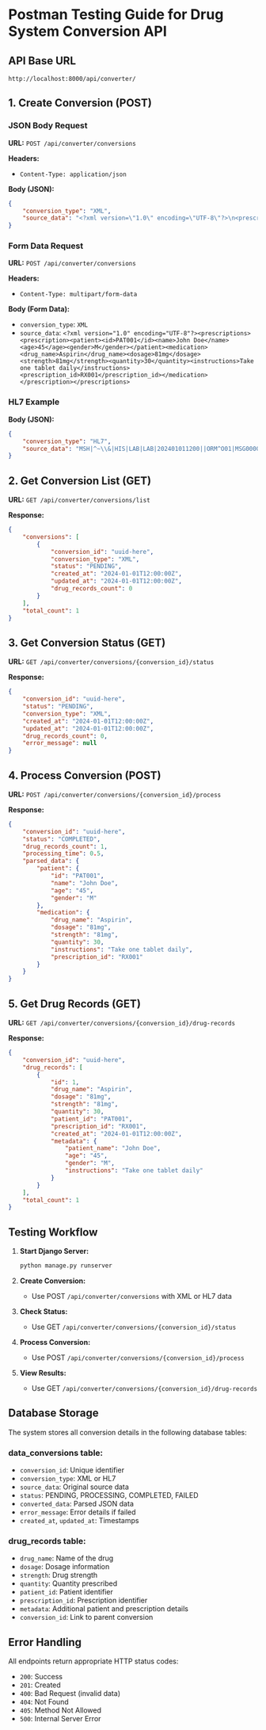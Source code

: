 # Postman Testing Guide for Drug System Conversion API

## API Base URL
```
http://localhost:8000/api/converter/
```

## 1. Create Conversion (POST)

### JSON Body Request
**URL:** `POST /api/converter/conversions`

**Headers:**
- `Content-Type: application/json`

**Body (JSON):**
```json
{
    "conversion_type": "XML",
    "source_data": "<?xml version=\"1.0\" encoding=\"UTF-8\"?>\n<prescriptions>\n    <prescription>\n        <patient>\n            <id>PAT001</id>\n            <name>John Doe</name>\n            <age>45</age>\n            <gender>M</gender>\n        </patient>\n        <medication>\n            <drug_name>Aspirin</drug_name>\n            <dosage>81mg</dosage>\n            <strength>81mg</strength>\n            <quantity>30</quantity>\n            <instructions>Take one tablet daily</instructions>\n            <prescription_id>RX001</prescription_id>\n        </medication>\n    </prescription>\n</prescriptions>"
}
```

### Form Data Request
**URL:** `POST /api/converter/conversions`

**Headers:**
- `Content-Type: multipart/form-data`

**Body (Form Data):**
- `conversion_type`: `XML`
- `source_data`: `<?xml version="1.0" encoding="UTF-8"?><prescriptions><prescription><patient><id>PAT001</id><name>John Doe</name><age>45</age><gender>M</gender></patient><medication><drug_name>Aspirin</drug_name><dosage>81mg</dosage><strength>81mg</strength><quantity>30</quantity><instructions>Take one tablet daily</instructions><prescription_id>RX001</prescription_id></medication></prescription></prescriptions>`

### HL7 Example
**Body (JSON):**
```json
{
    "conversion_type": "HL7",
    "source_data": "MSH|^~\\&|HIS|LAB|LAB|202401011200||ORM^O01|MSG00001|P|2.3\\rPID|||PAT001||DOE^JOHN||19790101|M|||123 MAIN ST^^ANYTOWN^CA^12345\\rPV1||I|ICU^^HOSPITAL|||123456^DOCTOR^JOHN\\rORC|NW|RX001|RX001|||QD|1|20240101\\rRXO|ASPIRIN^81MG^TAB|30|TAB|||Take one tablet daily"
}
```

## 2. Get Conversion List (GET)

**URL:** `GET /api/converter/conversions/list`

**Response:**
```json
{
    "conversions": [
        {
            "conversion_id": "uuid-here",
            "conversion_type": "XML",
            "status": "PENDING",
            "created_at": "2024-01-01T12:00:00Z",
            "updated_at": "2024-01-01T12:00:00Z",
            "drug_records_count": 0
        }
    ],
    "total_count": 1
}
```

## 3. Get Conversion Status (GET)

**URL:** `GET /api/converter/conversions/{conversion_id}/status`

**Response:**
```json
{
    "conversion_id": "uuid-here",
    "status": "PENDING",
    "conversion_type": "XML",
    "created_at": "2024-01-01T12:00:00Z",
    "updated_at": "2024-01-01T12:00:00Z",
    "drug_records_count": 0,
    "error_message": null
}
```

## 4. Process Conversion (POST)

**URL:** `POST /api/converter/conversions/{conversion_id}/process`

**Response:**
```json
{
    "conversion_id": "uuid-here",
    "status": "COMPLETED",
    "drug_records_count": 1,
    "processing_time": 0.5,
    "parsed_data": {
        "patient": {
            "id": "PAT001",
            "name": "John Doe",
            "age": "45",
            "gender": "M"
        },
        "medication": {
            "drug_name": "Aspirin",
            "dosage": "81mg",
            "strength": "81mg",
            "quantity": 30,
            "instructions": "Take one tablet daily",
            "prescription_id": "RX001"
        }
    }
}
```

## 5. Get Drug Records (GET)

**URL:** `GET /api/converter/conversions/{conversion_id}/drug-records`

**Response:**
```json
{
    "conversion_id": "uuid-here",
    "drug_records": [
        {
            "id": 1,
            "drug_name": "Aspirin",
            "dosage": "81mg",
            "strength": "81mg",
            "quantity": 30,
            "patient_id": "PAT001",
            "prescription_id": "RX001",
            "created_at": "2024-01-01T12:00:00Z",
            "metadata": {
                "patient_name": "John Doe",
                "age": "45",
                "gender": "M",
                "instructions": "Take one tablet daily"
            }
        }
    ],
    "total_count": 1
}
```

## Testing Workflow

1. **Start Django Server:**
   ```bash
   python manage.py runserver
   ```

2. **Create Conversion:**
   - Use POST `/api/converter/conversions` with XML or HL7 data

3. **Check Status:**
   - Use GET `/api/converter/conversions/{conversion_id}/status`

4. **Process Conversion:**
   - Use POST `/api/converter/conversions/{conversion_id}/process`

5. **View Results:**
   - Use GET `/api/converter/conversions/{conversion_id}/drug-records`

## Database Storage

The system stores all conversion details in the following database tables:

### data_conversions table:
- `conversion_id`: Unique identifier
- `conversion_type`: XML or HL7
- `source_data`: Original source data
- `status`: PENDING, PROCESSING, COMPLETED, FAILED
- `converted_data`: Parsed JSON data
- `error_message`: Error details if failed
- `created_at`, `updated_at`: Timestamps

### drug_records table:
- `drug_name`: Name of the drug
- `dosage`: Dosage information
- `strength`: Drug strength
- `quantity`: Quantity prescribed
- `patient_id`: Patient identifier
- `prescription_id`: Prescription identifier
- `metadata`: Additional patient and prescription details
- `conversion_id`: Link to parent conversion

## Error Handling

All endpoints return appropriate HTTP status codes:
- `200`: Success
- `201`: Created
- `400`: Bad Request (invalid data)
- `404`: Not Found
- `405`: Method Not Allowed
- `500`: Internal Server Error